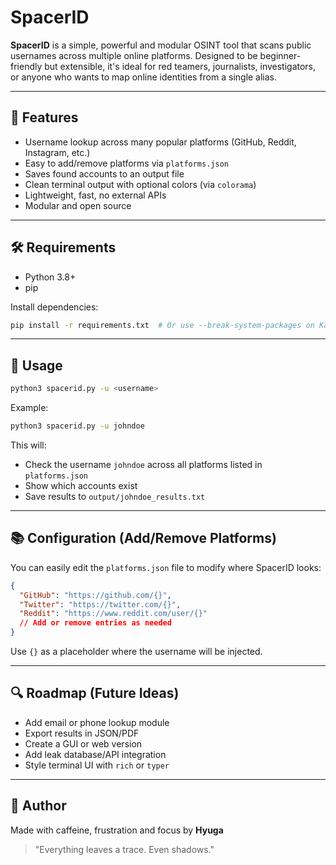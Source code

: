 # SpacerID

**SpacerID** is a simple, powerful and modular OSINT tool that scans public usernames across multiple online platforms. Designed to be beginner-friendly but extensible, it's ideal for red teamers, journalists, investigators, or anyone who wants to map online identities from a single alias.

---

## 🚀 Features

- Username lookup across many popular platforms (GitHub, Reddit, Instagram, etc.)
- Easy to add/remove platforms via `platforms.json`
- Saves found accounts to an output file
- Clean terminal output with optional colors (via `colorama`)
- Lightweight, fast, no external APIs
- Modular and open source

---

## 🛠️ Requirements

- Python 3.8+
- pip

Install dependencies:
```bash
pip install -r requirements.txt  # Or use --break-system-packages on Kali if needed
```

---

## 📖 Usage

```bash
python3 spacerid.py -u <username>
```

Example:
```bash
python3 spacerid.py -u johndoe
```

This will:
- Check the username `johndoe` across all platforms listed in `platforms.json`
- Show which accounts exist
- Save results to `output/johndoe_results.txt`

---

## 📚 Configuration (Add/Remove Platforms)

You can easily edit the `platforms.json` file to modify where SpacerID looks:

```json
{
  "GitHub": "https://github.com/{}",
  "Twitter": "https://twitter.com/{}",
  "Reddit": "https://www.reddit.com/user/{}"
  // Add or remove entries as needed
}
```

Use `{}` as a placeholder where the username will be injected.

---

## 🔍 Roadmap (Future Ideas)

- Add email or phone lookup module
- Export results in JSON/PDF
- Create a GUI or web version
- Add leak database/API integration
- Style terminal UI with `rich` or `typer`

---

## 💜 Author

Made with caffeine, frustration and focus by **Hyuga**

> "Everything leaves a trace. Even shadows."

